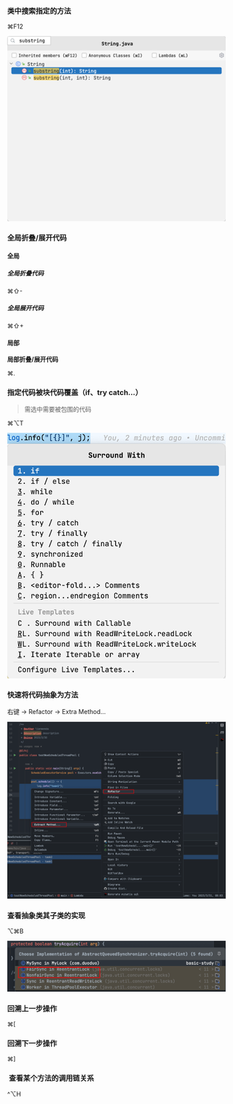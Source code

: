 ### 类中搜索指定的方法

⌘F12

![image.png](https://raw.githubusercontent.com/michik0/notes-image/master/20230318113024.png)

### 全局折叠/展开代码

#### 全局

##### 全局折叠代码

⌘⇧-

##### 全局展开代码

⌘⇧+

#### 局部

**局部折叠/展开代码**

⌘.

### 指定代码被块代码覆盖（if、try catch...）

>需选中需要被包围的代码

⌘⌥T

![image.png](https://raw.githubusercontent.com/michik0/notes-image/master/20230329100524.png)

### 快速将代码抽象为方法

右键 -> Refactor -> Extra Method...

![image.png](https://raw.githubusercontent.com/michik0/notes-image/master/20230331001007.png)

### 查看抽象类其子类的实现

⌥⌘B

![image.png](https://raw.githubusercontent.com/michik0/notes-image/master/20230401210034.png)

### 回溯上一步操作

⌘[

### 回溯下一步操作

⌘]

###  查看某个方法的调用链关系

^⌥H